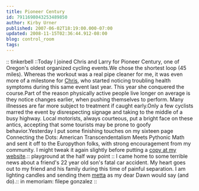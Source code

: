 ```yaml
---
title: Pioneer Century
id: 7911698043253489850
author: Kirby Urner
published: 2007-06-02T18:19:00.000-07:00
updated: 2008-11-15T02:36:44.912-08:00
blog: control_room
tags: 
---
```


[](https://blogger.googleusercontent.com/img/b/R29vZ2xl/AVvXsEg99UujXH2xRacIQguiMKUHUbbgZy7ax9C6Vp-StnVzmtwJPolhkWi_lT5qBDR0j6LVhTw9NLV4vcBMVamWqlbXsGF2flcYuLiN8bvzM_hfAHCQpFRBjfkpB_2C8VBqhskEGeU0/s1600-h/tinkerbelltree.jpg):: tinkerbell ::Today I joined Chris and Larry for Pioneer Century, one of Oregon's oldest organized cycling events.We chose the shortest loop (45 miles). Whereas the workout was a real pipe cleaner for me, it was even more of a milestone for [Chris](http://worldgame.blogspot.com/2006/11/lucky-day.html), who started noticing troubling health symptoms during this same event last year. This year she conquered the course.Part of the reason physically active people live longer on average is they notice changes earlier, when pushing themselves to perform. Many illnesses are far more subject to treatment if caught early.Only a few cyclists marred the event by disrespecting signage and taking to the middle of a busy highway. Local motorists, always courteous, put a bright face on these antics, accepting that some tourists may be prone to goofy behavior.Yesterday I put some finishing touches on my sixteen page Connecting the Dots: American Transcendentalism Meets Pythonic Math and sent it off to the Europython folks, with strong encouragement from my community. I might tweak it again slightly before putting a [copy at my website](http://www.4dsolutions.net/presentations/urner_europython_2007.pdf).[](https://blogger.googleusercontent.com/img/b/R29vZ2xl/AVvXsEgHzmX121NX_-NKLb0ChEEdmJdaqdeir3_nsXa-zc6GvtLdGqt1AuTCdFBSIyZom3tXYhRnf9EgtCvifbPiI2MJsjiZqUCSQl0lcuX7mfanUTdvh0zCSDeEUC84j0VJG_6Hyza9/s1600-h/pioneercenturydome.jpg):: playground at the half way point :: I came home to some terrible news about a friend's 22 year old son's fatal car accident. My heart goes out to my friend and his family during this time of painful separation. I am lighting candles and sending them [metta](http://www.google.com/search?hl=en&q=metta) as my dear Dawn would say (and do).[](https://blogger.googleusercontent.com/img/b/R29vZ2xl/AVvXsEhhdui35wDe9Ct4pOr42XD2QYj2YSn6TC0ldKgn_eljgV-BAEiq_ZyJiGxC9vnq0xfbfp9U3KGvOJvscidCDPXVsAnkCfycbbWoIYI2N8HDBJ4TBtesh-hAatTYnerY4cbqEHyD/s1600-h/felipegonzalez.png):: in memoriam: filepe gonzalez ::